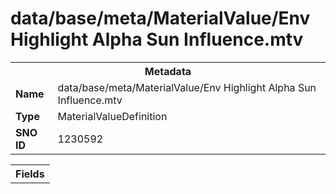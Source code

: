<h1>data/base/meta/MaterialValue/Env Highlight Alpha Sun Influence.mtv</h1><table><tr><th colspan="100%">Metadata</th></tr><tr><td><b>Name</b></td><td>data/base/meta/MaterialValue/Env Highlight Alpha Sun Influence.mtv</td></tr><tr><td><b>Type</b></td><td>MaterialValueDefinition</td></tr><tr><td><b>SNO ID</b></td><td>1230592</td></tr></table>

<table><tr><th colspan="100%">Fields</th></tr></table>

